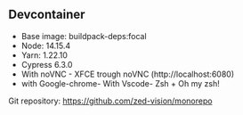## Devcontainer

- Base image: buildpack-deps:focal
- Node: 14.15.4
- Yarn: 1.22.10
- Cypress 6.3.0
- With noVNC - XFCE trough noVNC (http://localhost:6080)
- with Google-chrome- With Vscode- Zsh + Oh my zsh!

Git repository: https://github.com/zed-vision/monorepo
